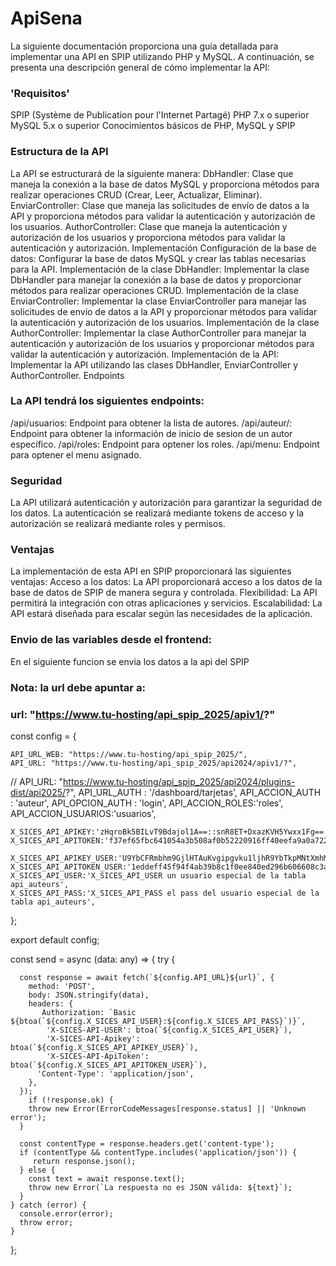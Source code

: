 # ApiSena

La siguiente documentación proporciona una guía detallada para implementar una API en SPIP utilizando PHP y MySQL. A continuación, se presenta una descripción general de cómo implementar la API:

### 'Requisitos'

SPIP (Système de Publication pour l'Internet Partagé)
PHP 7.x o superior
MySQL 5.x o superior
Conocimientos básicos de PHP, MySQL y SPIP

### Estructura de la API

La API se estructurará de la siguiente manera:
DbHandler: Clase que maneja la conexión a la base de datos MySQL y proporciona métodos para realizar operaciones CRUD (Crear, Leer, Actualizar, Eliminar).
EnviarController: Clase que maneja las solicitudes de envío de datos a la API y proporciona métodos para validar la autenticación y autorización de los usuarios.
AuthorController: Clase que maneja la autenticación y autorización de los usuarios y proporciona métodos para validar la autenticación y autorización.
Implementación
Configuración de la base de datos: Configurar la base de datos MySQL y crear las tablas necesarias para la API.
Implementación de la clase DbHandler: Implementar la clase DbHandler para manejar la conexión a la base de datos y proporcionar métodos para realizar operaciones CRUD.
Implementación de la clase EnviarController: Implementar la clase EnviarController para manejar las solicitudes de envío de datos a la API y proporcionar métodos para validar la autenticación y autorización de los usuarios.
Implementación de la clase AuthorController: Implementar la clase AuthorController para manejar la autenticación y autorización de los usuarios y proporcionar métodos para validar la autenticación y autorización.
Implementación de la API: Implementar la API utilizando las clases DbHandler, EnviarController y AuthorController.
Endpoints

### La API tendrá los siguientes endpoints:
/api/usuarios: Endpoint para obtener la lista de autores.
/api/auteur/: Endpoint para obtener la información de inicio de sesion de un autor específico.
/api/roles: Endpoint para optener los roles.
/api/menu: Endpoint para optener el menu asignado.

### Seguridad
La API utilizará autenticación y autorización para garantizar la seguridad de los datos. La autenticación se realizará mediante tokens de acceso y la autorización se realizará mediante roles y permisos.

### Ventajas
La implementación de esta API en SPIP proporcionará las siguientes ventajas:
Acceso a los datos: La API proporcionará acceso a los datos de la base de datos de SPIP de manera segura y controlada.
Flexibilidad: La API permitirá la integración con otras aplicaciones y servicios.
Escalabilidad: La API estará diseñada para escalar según las necesidades de la aplicación.

### Envio de las variables desde el frontend:

En el siguiente funcion se envia los datos a la api del SPIP
### Nota: la url debe apuntar a: 
### url: "https://www.tu-hosting/api_spip_2025/apiv1/?"


 const config = {
	 
    API_URL_WEB: "https://www.tu-hosting/api_spip_2025/",
    API_URL: "https://www.tu-hosting/api_spip_2025/api2024/apiv1/?",
   // API_URL: "https://www.tu-hosting/api_spip_2025/api2024/plugins-dist/api2025/?",
	API_URL_AUTH : '/dashboard/tarjetas', 
	API_ACCION_AUTH  :  'auteur', 
	API_OPCION_AUTH  : 'login', 
	API_ACCION_ROLES:'roles',
	API_ACCION_USUARIOS:'usuarios',

	X_SICES_API_APIKEY:'zHqroBk5BILvT9Bdajol1A==::snR8ET+DxazKVH5Ywxx1Fg==',
	X_SICES_API_APITOKEN:'f37ef65fbc641054a3b508af0b52220916ff40eefa9a0a722b4d69cda96ef064',

	X_SICES_API_APIKEY_USER:'U9YbCFRmbhm9GjlHTAuKvgipgvku1ljhR9YbTkpMNtXmhMa/tsvlZS2eCOtGqe94vNJ+QDtM23pRQxRytrZR3TtXyPbozsxT4q0E/z/hY5o=::1hFXGPLErNPJxf8FuXdeLA==',
	X_SICES_API_APITOKEN_USER:'1eddeff45f94f4ab39b8c1f0ee840ed296b606608c3af799787f2dafa9e64320',
	X_SICES_API_USER:'X_SICES_API_USER un usuario especial de la tabla api_auteurs',
	X_SICES_API_PASS:'X_SICES_API_PASS el pass del usuario especial de la tabla api_auteurs',
};

export default config;

  const send = async (data: any) => {
    try {
      
      const response = await fetch(`${config.API_URL}${url}`, {
        method: 'POST',
        body: JSON.stringify(data),
        headers: {
           Authorization: `Basic ${btoa(`${config.X_SICES_API_USER}:${config.X_SICES_API_PASS}`)}`,
	        'X-SICES-API-USER': btoa(`${config.X_SICES_API_USER}`),
	        'X-SICES-API-Apikey': btoa(`${config.X_SICES_API_APIKEY_USER}`),
	        'X-SICES-API-ApiToken': btoa(`${config.X_SICES_API_APITOKEN_USER}`),
          'Content-Type': 'application/json',
        },
      });
	    if (!response.ok) {
        throw new Error(ErrorCodeMessages[response.status] || 'Unknown error');
      }
	 
      const contentType = response.headers.get('content-type');
      if (contentType && contentType.includes('application/json')) {
         return response.json();
      } else {
        const text = await response.text();
        throw new Error(`La respuesta no es JSON válida: ${text}`);
      }
    } catch (error) {
      console.error(error);
      throw error;
    }
  };

